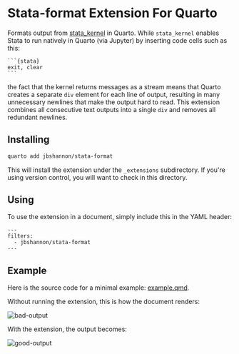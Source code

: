 # Stata-format Extension For Quarto

Formats output from [stata_kernel](https://github.com/kylebarron/stata_kernel) in Quarto.
While `stata_kernel` enables Stata to run natively in Quarto (via Jupyter) by inserting
code cells such as this:

````
```{stata}
exit, clear
```
````

the fact that the kernel returns messages as a stream means that Quarto creates a separate
`div` element for each line of output, resulting in many unnecessary newlines that make the
output hard to read. This extension combines all consecutive text outputs into a single
`div` and removes all redundant newlines.

## Installing

```bash
quarto add jbshannon/stata-format
```

This will install the extension under the `_extensions` subdirectory.
If you're using version control, you will want to check in this directory.

## Using

To use the extension in a document, simply include this in the YAML header:

```
---
filters:
  - jbshannon/stata-format
---
```

## Example

Here is the source code for a minimal example: [example.qmd](example.qmd).

Without running the extension, this is how the document renders:

![bad-output](example_files/bad-output.png)

With the extension, the output becomes:

![good-output](example_files/good-output.png)

